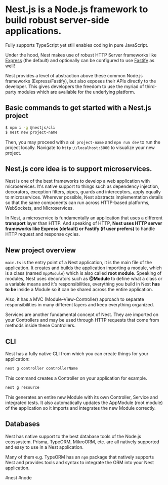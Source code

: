 # Nest.js is a Node.js framework to build robust server-side applications.
Fully supports TypeScript yet still enables coding in pure JavaScript.

Under the hood, Nest makes use of robust HTTP Server frameworks like [Express](https://expressjs.com/) (the default) and optionally can be configured to use [Fastify](https://github.com/fastify/fastify) as well!

Nest provides a level of abstraction above these common Node.js frameworks (Express/Fastify), but also exposes their APIs directly to the developer. This gives developers the freedom to use the myriad of third-party modules which are available for the underlying platform.

## Basic commands to get started with a Nest.js project

```bash
$ npm i -g @nestjs/cli
$ nest new project-name
```

Then, you may proceed with a `cd project-name` and `npm run dev` to run the project locally. Navigate to `http://localhost:3000` to visualize your new project.

## Nest.js core idea is to support microservices.
Nest is one of the best frameworks to develop a web application with microservices. It's native support to things such as dependency injection, decorators, exception filters, pipes, guards and interceptors, apply equally to microservices. Wherever possible, Nest abstracts implementation details so that the same components can run across HTTP-based platforms, WebSockets, and Microservices.

In Nest, a microservice is fundamentally an application that uses a different **transport** layer than HTTP. And speaking of HTTP, **Nest uses HTTP server frameworks like Express (default) or Fastify (if user prefers)** to handle HTTP request and response cycles.

## New project overview
`main.ts` is the entry point of a Nest application, it is the main file of the application. It creates and builds the application importing a module, which is a class (named `AppModule`) which is also called **root module**. Speaking of modules, Nest uses decorators such as **@Module** to define what a class or a variable means and it's responsibilities, everything you build in Nest **has to be** inside a Module so it can be shared across the entire application.

Also, it has a MVC (Module-View-Controller) approach to separate responsibilities in many different layers and keep everything organized. 

Services are another fundamental concept of Nest. They are imported on your Controllers and may be used through HTTP requests that come from methods inside these Controllers.

## CLI
Nest has a fully native CLI from which you can create things for your application:

``` bash
nest g controller controllerName
```

This command creates a Controller on your application for example.


``` bash
nest g resource
``` 

This generates an entire new Module with its own Controller, Service and integrated tests. It also automatically updates the AppModule (root module) of the application so it imports and integrates the new Module correctly.

## Databases
Nest has native support to the best database tools of the Node.js ecossystem. Prisma, TypeORM, MikroORM, etc. are all natively supported and easy to use in a Nest application. 

Many of them e.g. TypeORM has an `npm` package that natively supports Nest and provides tools and syntax to integrate the ORM into your Nest application.

#nest #node